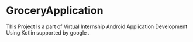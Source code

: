 # GroceryApplication

This Project Is a part of Virtual Internship Android Application Development Using Kotlin supported by google .



